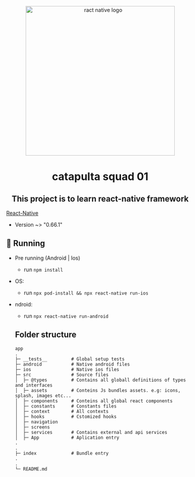<p align='center'>
  <img
       width='400px'
       src='https://miro.medium.com/max/1024/1*xDi2csEAWxu95IEkaNdFUQ.png' 
       alt='ract native logo'
  />
</p>

<h1 align='center'>
  catapulta squad 01
</h1>
<h2 align='center'> This project is to learn react-native framework </h2>

[React-Native](https://reactnative.dev/)
 - Version ~> "0.66.1"
  
## 🔨 Running
 
- Pre running (Android | Ios)
   - run `npm install`
- OS:
   - run `npx pod-install && npx react-native run-ios`
- ndroid:
   - run `npx react-native run-android`
   
   ## Folder structure
   
   ```plainText
   app
   .
   ├─ __tests__         # Global setup tests
   ├─ android           # Native android files
   ├─ ios               # Native ios files
   ├─ src               # Source files
   │  ├─ @types         # Contains all globall definitions of types and interfaces
   │  ├─ assets         # Conteins Js bundles assets. e.g: icons, splash, images etc...
   │  ├─ components     # Conteins all global react components
   │  ├─ constants      # Constants files
   │  ├─ context        # All contexts
   │  ├─ hooks          # Cstomized hooks
   │  ├─ navigation     
   │  ├─ screens        
   │  ├─ services       # Contains external and api services
   │  ├─ App            # Aplication entry
   .
   .
   ├─ index             # Bundle entry
   .
   .
   └─ README.md
   
   
   
   
   
   
   ```
